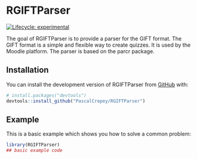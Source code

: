 
<!-- README.md is generated from README.Rmd. Please edit that file -->

# RGIFTParser

<!-- badges: start -->

[![Lifecycle:
experimental](https://img.shields.io/badge/lifecycle-experimental-orange.svg)](https://lifecycle.r-lib.org/articles/stages.html#experimental)
<!-- badges: end -->

The goal of RGIFTParser is to provide a parser for the GIFT format. The
GIFT format is a simple and flexible way to create quizzes. It is used
by the Moodle platform. The parser is based on the parcr package.

## Installation

You can install the development version of RGIFTParser from
[GitHub](https://github.com/) with:

``` r
# install.packages("devtools")
devtools::install_github("PascalCrepey/RGIFTParser")
```

## Example

This is a basic example which shows you how to solve a common problem:

``` r
library(RGIFTParser)
## basic example code
```
